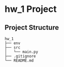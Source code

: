 # hw_1 Project


## Project Structure

```
hw_1
├── env                
├── src
│   └── main.py       
├── .gitignore        
└── README.md         
```
